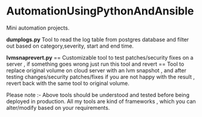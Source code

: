 # AutomationUsingPythonAndAnsible
Mini automation  projects.

**dumplogs.py**
Tool to read the log table from postgres database and filter out based on category,severity, start and end time.

**lvmsnaprevert.py**
== Customizable tool to test patches/security fixes on a server , if something goes wrong just run this tool and revert ==
Tool to replace original volume on cloud server with an lvm snapshot , and after testing changes/security patches/fixes if you are not happy with the result , revert back with the same tool to original volume.


Please note :- Above tools should be understood and tested before being deployed in production. All my tools are kind of frameworks , which you can alter/modify based on your requirements.

